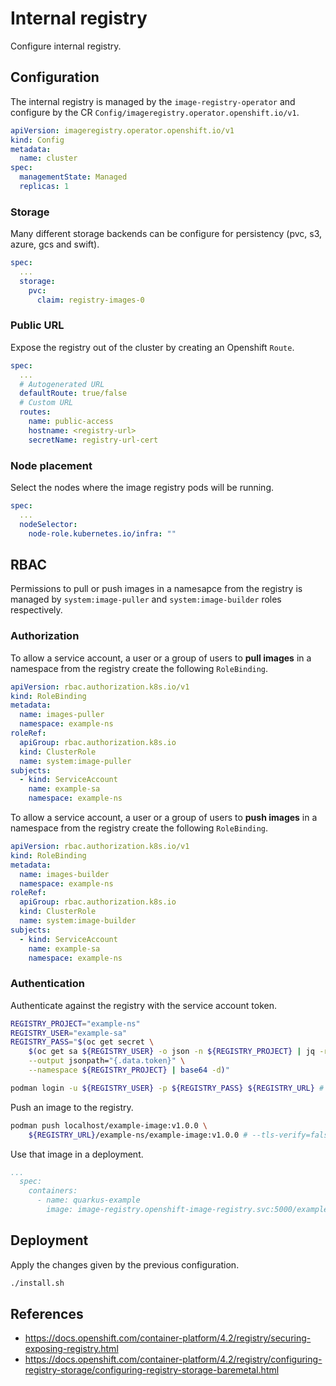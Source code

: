 # Internal registry

Configure internal registry.

## Configuration

The internal registry is managed by the `image-registry-operator` and configure by the CR `Config/imageregistry.operator.openshift.io/v1`.

```yaml
apiVersion: imageregistry.operator.openshift.io/v1
kind: Config
metadata:
  name: cluster
spec:
  managementState: Managed
  replicas: 1
```

### Storage

Many different storage backends can be configure for persistency (pvc, s3, azure, gcs and swift).

```yaml
spec:
  ...
  storage:
    pvc:
      claim: registry-images-0
```

### Public URL

Expose the registry out of the cluster by creating an Openshift `Route`.

```yaml
spec:
  ...
  # Autogenerated URL
  defaultRoute: true/false
  # Custom URL
  routes:
    name: public-access
    hostname: <registry-url>
    secretName: registry-url-cert
```

### Node placement

Select the nodes where the image registry pods will be running.

```yaml
spec:
  ...
  nodeSelector:
    node-role.kubernetes.io/infra: ""
```

## RBAC

Permissions to pull or push images in a namesapce from the registry is managed by `system:image-puller` and `system:image-builder` roles respectively.

### Authorization

To allow a service account, a user or a group of users to **pull images** in a namespace from the registry create the following `RoleBinding`.

```yaml
apiVersion: rbac.authorization.k8s.io/v1
kind: RoleBinding
metadata:
  name: images-puller
  namespace: example-ns
roleRef:
  apiGroup: rbac.authorization.k8s.io
  kind: ClusterRole
  name: system:image-puller
subjects:
  - kind: ServiceAccount
    name: example-sa
    namespace: example-ns
```

To allow a service account, a user or a group of users to **push images** in a namespace from the registry create the following `RoleBinding`.

```yaml
apiVersion: rbac.authorization.k8s.io/v1
kind: RoleBinding
metadata:
  name: images-builder
  namespace: example-ns
roleRef:
  apiGroup: rbac.authorization.k8s.io
  kind: ClusterRole
  name: system:image-builder
subjects:
  - kind: ServiceAccount
    name: example-sa
    namespace: example-ns
```

### Authentication

Authenticate against the registry with the service account token.

```bash
REGISTRY_PROJECT="example-ns"
REGISTRY_USER="example-sa"
REGISTRY_PASS="$(oc get secret \
    $(oc get sa ${REGISTRY_USER} -o json -n ${REGISTRY_PROJECT} | jq -r '.secrets[] | select(.name|test(".token.")) | .name') \
    --output jsonpath="{.data.token}" \
    --namespace ${REGISTRY_PROJECT} | base64 -d)"

podman login -u ${REGISTRY_USER} -p ${REGISTRY_PASS} ${REGISTRY_URL} # --tls-verify=false
```

Push an image to the registry.

```bash
podman push localhost/example-image:v1.0.0 \
    ${REGISTRY_URL}/example-ns/example-image:v1.0.0 # --tls-verify=false
```

Use that image in a deployment.

```yaml
...
  spec:
    containers:
      - name: quarkus-example
        image: image-registry.openshift-image-registry.svc:5000/example-ns/example-image:v1.0.0
```

## Deployment

Apply the changes given by the previous configuration.

```bash
./install.sh
```

## References

- https://docs.openshift.com/container-platform/4.2/registry/securing-exposing-registry.html
- https://docs.openshift.com/container-platform/4.2/registry/configuring-registry-storage/configuring-registry-storage-baremetal.html
